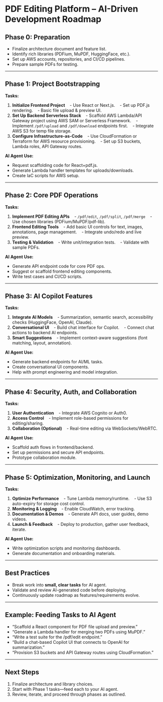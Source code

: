 # PDF Editing Platform – AI-Driven Development Roadmap

## Phase 0: Preparation

- Finalize architecture document and feature list.
- Identify rich libraries (PDFium, MuPDF, HuggingFace, etc.).
- Set up AWS accounts, repositories, and CI/CD pipelines.
- Prepare sample PDFs for testing.

---

## Phase 1: Project Bootstrapping

**Tasks:**
1. **Initialize Frontend Project**
   - Use React or Next.js.
   - Set up PDF.js rendering.
   - Basic file upload & preview UI.
2. **Set Up Backend Serverless Stack**
   - Scaffold AWS Lambda/API Gateway project using AWS SAM or Serverless Framework.
   - Implement `/pdf/upload` and `/pdf/download` endpoints first.
   - Integrate AWS S3 for temp file storage.
3. **Configure Infrastructure-as-Code**
   - Use CloudFormation or Terraform for AWS resource provisioning.
   - Set up S3 buckets, Lambda roles, API Gateway routes.

**AI Agent Use:**
- Request scaffolding code for React+pdf.js.
- Generate Lambda handler templates for uploads/downloads.
- Create IaC scripts for AWS setup.

---

## Phase 2: Core PDF Operations

**Tasks:**
1. **Implement PDF Editing APIs**
   - `/pdf/edit`, `/pdf/split`, `/pdf/merge`
   - Use chosen libraries (PDFium/MuPDF/pdf-lib).
2. **Frontend Editing Tools**
   - Add basic UI controls for text, images, annotations, page management.
   - Integrate undo/redo and live preview.
3. **Testing & Validation**
   - Write unit/integration tests.
   - Validate with sample PDFs.

**AI Agent Use:**
- Generate API endpoint code for core PDF ops.
- Suggest or scaffold frontend editing components.
- Write test cases and CI/CD scripts.

---

## Phase 3: AI Copilot Features

**Tasks:**
1. **Integrate AI Models**
   - Summarization, semantic search, accessibility checks (HuggingFace, OpenAI, Claude).
2. **Conversational UI**
   - Build chat interface for Copilot.
   - Connect chat actions to backend AI endpoints.
3. **Smart Suggestions**
   - Implement context-aware suggestions (font matching, layout, annotation).

**AI Agent Use:**
- Generate backend endpoints for AI/ML tasks.
- Create conversational UI components.
- Help with prompt engineering and model integration.

---

## Phase 4: Security, Auth, and Collaboration

**Tasks:**
1. **User Authentication**
   - Integrate AWS Cognito or Auth0.
2. **Access Control**
   - Implement role-based permissions for editing/sharing.
3. **Collaboration (Optional)**
   - Real-time editing via WebSockets/WebRTC.

**AI Agent Use:**
- Scaffold auth flows in frontend/backend.
- Set up permissions and secure API endpoints.
- Prototype collaboration module.

---

## Phase 5: Optimization, Monitoring, and Launch

**Tasks:**
1. **Optimize Performance**
   - Tune Lambda memory/runtime.
   - Use S3 auto-expiry for storage cost control.
2. **Monitoring & Logging**
   - Enable CloudWatch, error tracking.
3. **Documentation & Demos**
   - Generate API docs, user guides, demo videos.
4. **Launch & Feedback**
   - Deploy to production, gather user feedback, iterate.

**AI Agent Use:**
- Write optimization scripts and monitoring dashboards.
- Generate documentation and onboarding materials.

---

## Best Practices

- Break work into **small, clear tasks** for AI agent.
- Validate and review AI-generated code before deploying.
- Continuously update roadmap as features/requirements evolve.

---

## Example: Feeding Tasks to AI Agent

- “Scaffold a React component for PDF file upload and preview.”
- “Generate a Lambda handler for merging two PDFs using MuPDF.”
- “Write a test suite for the /pdf/edit endpoint.”
- “Build a chat-based Copilot UI that connects to OpenAI for summarization.”
- “Provision S3 buckets and API Gateway routes using CloudFormation.”

---

## Next Steps

1. Finalize architecture and library choices.
2. Start with Phase 1 tasks—feed each to your AI agent.
3. Review, iterate, and proceed through phases as outlined.